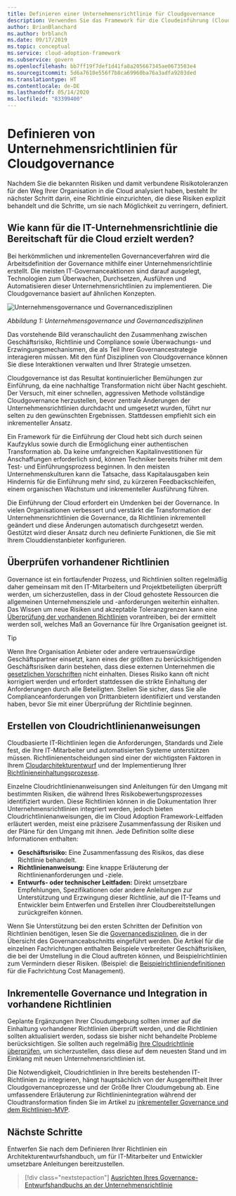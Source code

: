 ```yaml
---
title: Definieren einer Unternehmensrichtlinie für Cloudgovernance
description: Verwenden Sie das Framework für die Cloudeinführung (Cloud Adoption Framework) für Azure, um sich über die Einrichtung einer Richtlinie für die Behandlung bekannter Risiken und Risikotoleranzen im Zusammenhang mit Ihrer Cloudtransformation zu informieren.
author: BrianBlanchard
ms.author: brblanch
ms.date: 09/17/2019
ms.topic: conceptual
ms.service: cloud-adoption-framework
ms.subservice: govern
ms.openlocfilehash: bb7ff19f7def1d41fa8a205667345ae0673503e4
ms.sourcegitcommit: 5d6a7610e556f7b8ca69960ba76a3adfa9203ded
ms.translationtype: HT
ms.contentlocale: de-DE
ms.lasthandoff: 05/14/2020
ms.locfileid: "83399400"
---
```

# <a name="define-corporate-policy-for-cloud-governance"></a>Definieren von Unternehmensrichtlinien für Cloudgovernance

Nachdem Sie die bekannten Risiken und damit verbundene Risikotoleranzen für den Weg Ihrer Organisation in die Cloud analysiert haben, besteht Ihr nächster Schritt darin, eine Richtlinie einzurichten, die diese Risiken explizit behandelt und die Schritte, um sie nach Möglichkeit zu verringern, definiert.

<!-- markdownlint-disable MD026 -->

## <a name="how-can-corporate-it-policy-become-cloud-ready"></a>Wie kann für die IT-Unternehmensrichtlinie die Bereitschaft für die Cloud erzielt werden?

Bei herkömmlichen und inkrementellen Governanceverfahren wird die Arbeitsdefinition der Governance mithilfe einer Unternehmensrichtlinie erstellt. Die meisten IT-Governanceaktionen sind darauf ausgelegt, Technologien zum Überwachen, Durchsetzen, Ausführen und Automatisieren dieser Unternehmensrichtlinien zu implementieren. Die Cloudgovernance basiert auf ähnlichen Konzepten.

![Unternehmensgovernance und Governancedisziplinen](../../_images/operational-transformation-govern-large.png)

_Abbildung 1: Unternehmensgovernance und Governancedisziplinen_

Das vorstehende Bild veranschaulicht den Zusammenhang zwischen Geschäftsrisiko, Richtlinie und Compliance sowie Überwachungs- und Erzwingungsmechanismen, die als Teil Ihrer Governancestrategie interagieren müssen. Mit den fünf Disziplinen von Cloudgovernance können Sie diese Interaktionen verwalten und Ihrer Strategie umsetzen.

Cloudgovernance ist das Resultat kontinuierlicher Bemühungen zur Einführung, da eine nachhaltige Transformation nicht über Nacht geschieht. Der Versuch, mit einer schnellen, aggressiven Methode vollständige Cloudgovernance herzustellen, bevor zentrale Änderungen der Unternehmensrichtlinien durchdacht und umgesetzt wurden, führt nur selten zu den gewünschten Ergebnissen. Stattdessen empfiehlt sich ein inkrementeller Ansatz.

Ein Framework für die Einführung der Cloud hebt sich durch seinen Kaufzyklus sowie durch die Ermöglichung einer authentischen Transformation ab. Da keine umfangreichen Kapitalinvestitionen für Anschaffungen erforderlich sind, können Techniker bereits früher mit dem Test- und Einführungsprozess beginnen. In den meisten Unternehmenskulturen kann die Tatsache, dass Kapitalausgaben kein Hindernis für die Einführung mehr sind, zu kürzeren Feedbackschleifen, einem organischen Wachstum und inkrementeller Ausführung führen.

Die Einführung der Cloud erfordert ein Umdenken bei der Governance. In vielen Organisationen verbessert und verstärkt die Transformation der Unternehmensrichtlinien die Governance, da Richtlinien inkrementell geändert und diese Änderungen automatisch durchgesetzt werden. Gestützt wird dieser Ansatz durch neu definierte Funktionen, die Sie mit Ihrem Clouddienstanbieter konfigurieren.

<!-- markdownlint-enable MD026 -->

## <a name="review-existing-policies"></a>Überprüfen vorhandener Richtlinien

Governance ist ein fortlaufender Prozess, und Richtlinien sollten regelmäßig daher gemeinsam mit den IT-Mitarbeitern und Projektbeteiligten überprüft werden, um sicherzustellen, dass in der Cloud gehostete Ressourcen die allgemeinen Unternehmensziele und -anforderungen weiterhin einhalten. Das Wissen um neue Risiken und akzeptable Toleranzgrenzen kann eine [Überprüfung der vorhandenen Richtlinien](./cloud-policy-review.md) vorantreiben, bei der ermittelt werden soll, welches Maß an Governance für Ihre Organisation geeignet ist.

> [!TIP]
> Wenn Ihre Organisation Anbieter oder andere vertrauenswürdige Geschäftspartner einsetzt, kann eines der größten zu berücksichtigenden Geschäftsrisiken darin bestehen, dass diese externen Unternehmen die [gesetzlichen Vorschriften](./regulatory-compliance.md) nicht einhalten. Dieses Risiko kann oft nicht korrigiert werden und erfordert stattdessen die strikte Einhaltung der Anforderungen durch alle Beteiligten. Stellen Sie sicher, dass Sie alle Complianceanforderungen von Drittanbietern identifiziert und verstanden haben, bevor Sie mit einer Überprüfung der Richtlinie beginnen.

## <a name="create-cloud-policy-statements"></a>Erstellen von Cloudrichtlinienanweisungen

Cloudbasierte IT-Richtlinien legen die Anforderungen, Standards und Ziele fest, die Ihre IT-Mitarbeiter und automatisierten Systeme unterstützen müssen. Richtlinienentscheidungen sind einer der wichtigsten Faktoren in Ihrem [Cloudarchitekturentwurf](./governance-alignment.md) und der Implementierung Ihrer [Richtlinieneinhaltungsprozesse](./processes.md).

Einzelne Cloudrichtlinienanweisungen sind Anleitungen für den Umgang mit bestimmten Risiken, die während Ihres Risikobewertungsprozesses identifiziert wurden. Diese Richtlinien können in die Dokumentation Ihrer Unternehmensrichtlinien integriert werden, jedoch bieten Cloudrichtlinienanweisungen, die im Cloud Adoption Framework-Leitfaden erläutert werden, meist eine präzisere Zusammenfassung der Risiken und der Pläne für den Umgang mit ihnen. Jede Definition sollte diese Informationen enthalten:

- **Geschäftsrisiko:** Eine Zusammenfassung des Risikos, das diese Richtlinie behandelt.
- **Richtlinienanweisung:** Eine knappe Erläuterung der Richtlinienanforderungen und -ziele.
- **Entwurfs- oder technischer Leitfaden:** Direkt umsetzbare Empfehlungen, Spezifikationen oder andere Anleitungen zur Unterstützung und Erzwingung dieser Richtlinie, auf die IT-Teams und Entwickler beim Entwerfen und Erstellen ihrer Cloudbereitstellungen zurückgreifen können.

Wenn Sie Unterstützung bei den ersten Schritten der Definition von Richtlinien benötigen, lesen Sie die [Governancedisziplinen](../governance-disciplines.md), die in der Übersicht des Governanceabschnitts eingeführt werden. Die Artikel für die einzelnen Fachrichtungen enthalten Beispiele verbreiteter Geschäftsrisiken, die bei der Umstellung in die Cloud auftreten können, und Beispielrichtlinien zum Vermindern dieser Risiken. (Beispiel: die [Beispielrichtliniendefinitionen](../cost-management/policy-statements.md) für die Fachrichtung Cost Management).

## <a name="incremental-governance-and-integrating-with-existing-policy"></a>Inkrementelle Governance und Integration in vorhandene Richtlinien

Geplante Ergänzungen Ihrer Cloudumgebung sollten immer auf die Einhaltung vorhandener Richtlinien überprüft werden, und die Richtlinien sollten aktualisiert werden, sodass sie bisher nicht behandelte Probleme berücksichtigen. Sie sollten auch regelmäßig [Ihre Cloudrichtlinie überprüfen](./cloud-policy-review.md), um sicherzustellen, dass diese auf dem neuesten Stand und im Einklang mit neuen Unternehmensrichtlinien ist.

Die Notwendigkeit, Cloudrichtlinien in Ihre bereits bestehenden IT-Richtlinien zu integrieren, hängt hauptsächlich von der Ausgereiftheit Ihrer Cloudgovernanceprozesse und der Größe Ihrer Cloudumgebung ab. Eine umfassendere Erläuterung zur Richtlinienintegration während der Cloudtransformation finden Sie im Artikel zu [inkrementeller Governance und dem Richtlinien-MVP](./index.md).

## <a name="next-steps"></a>Nächste Schritte

Entwerfen Sie nach dem Definieren Ihrer Richtlinien ein Architekturentwurfshandbuch, um für IT-Mitarbeiter und Entwickler umsetzbare Anleitungen bereitzustellen.

> [!div class="nextstepaction"]
> [Ausrichten Ihres Governance-Entwurfshandbuchs an der Unternehmensrichtlinie](./governance-alignment.md)
